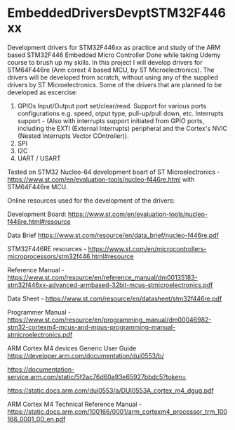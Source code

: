 # EmbeddedDriversDevptSTM32F446xx

Development drivers for STM32F446xx as practice and study of the ARM based STM32F446 Embedded Micro Controller
Done while taking Udemy course to brush up my skills.
In this project I will develop drivers for STM64F446re (Arm corext 4 based MCU, by ST Microelectronics).
The drivers will be developed from scratch, without using any of the supplied drivers by ST Microelectronics.
Some of the drivers that are planned to be developed as excercise:
1. GPIOs
	Input/Output port set/clear/read.
	Support for various ports configurations e.g. speed, otput type, pull-up/pull down, etc.
	Interrupts support - (Also with interrupts support initiated from GPIO ports, including the EXTI (External Interrupts) peripheral and the Cortex's NVIC (Nested Interrupts Vector COntroller)).
2. SPI
3. I2C
4. UART / USART
 	


Tested on STM32 Nucleo-64 development boart of ST Microelectronics - https://www.st.com/en/evaluation-tools/nucleo-f446re.html with STM64F446re MCU.



Online resources used for the development of the drivers:

Development Board: https://www.st.com/en/evaluation-tools/nucleo-f446re.html#resource

Data Brief https://www.st.com/resource/en/data_brief/nucleo-f446re.pdf

STM32F446RE resources - https://www.st.com/en/microcontrollers-microprocessors/stm32f446.html#resource

Reference Manual - https://www.st.com/resource/en/reference_manual/dm00135183-stm32f446xx-advanced-armbased-32bit-mcus-stmicroelectronics.pdf

Data Sheet - https://www.st.com/resource/en/datasheet/stm32f446re.pdf

Programmer Manual - https://www.st.com/resource/en/programming_manual/dm00046982-stm32-cortexm4-mcus-and-mpus-programming-manual-stmicroelectronics.pdf

ARM Cortex M4 devices Generic User Guide
https://developer.arm.com/documentation/dui0553/b/

https://documentation-service.arm.com/static/5f2ac76d60a93e65927bbdc5?token=

https://static.docs.arm.com/dui0553/a/DUI0553A_cortex_m4_dgug.pdf

ARM Cortex M4 Technical Reference Manual -  https://static.docs.arm.com/100166/0001/arm_cortexm4_processor_trm_100166_0001_00_en.pdf


